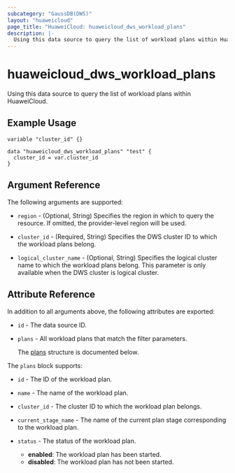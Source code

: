```yaml
---
subcategory: "GaussDB(DWS)"
layout: "huaweicloud"
page_title: "HuaweiCloud: huaweicloud_dws_workload_plans"
description: |-
  Using this data source to query the list of workload plans within HuaweiCloud.
---
```


# huaweicloud_dws_workload_plans

Using this data source to query the list of workload plans within HuaweiCloud.

## Example Usage

```hcl
variable "cluster_id" {}

data "huaweicloud_dws_workload_plans" "test" {
  cluster_id = var.cluster_id
}
```

## Argument Reference

The following arguments are supported:

* `region` - (Optional, String) Specifies the region in which to query the resource.
  If omitted, the provider-level region will be used.

* `cluster_id` - (Required, String) Specifies the DWS cluster ID to which the workload plans belong.

* `logical_cluster_name` - (Optional, String) Specifies the logical cluster name to which the workload plans belong.
  This parameter is only available when the DWS cluster is logical cluster.  

## Attribute Reference

In addition to all arguments above, the following attributes are exported:

* `id` - The data source ID.

* `plans` - All workload plans that match the filter parameters.

  The [plans](#plans_struct) structure is documented below.

<a name="plans_struct"></a>
The `plans` block supports:

* `id` - The ID of the workload plan.

* `name` - The name of the workload plan.

* `cluster_id` - The cluster ID to which the workload plan belongs.

* `current_stage_name` - The name of the current plan stage corresponding to the workload plan.

* `status` - The status of the workload plan.
  + **enabled**: The workload plan has been started.
  + **disabled**: The workload plan has not been started.

